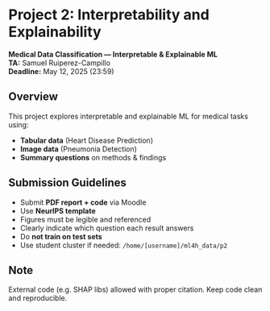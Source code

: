# Project 2: Interpretability and Explainability  
**Medical Data Classification — Interpretable & Explainable ML**  
**TA:** Samuel Ruiperez-Campillo  
**Deadline:** May 12, 2025 (23:59)

## Overview  
This project explores interpretable and explainable ML for medical tasks using:
- **Tabular data** (Heart Disease Prediction)
- **Image data** (Pneumonia Detection)
- **Summary questions** on methods & findings

## Submission Guidelines  
- Submit **PDF report + code** via Moodle  
- Use **NeurIPS template**  
- Figures must be legible and referenced  
- Clearly indicate which question each result answers  
- Do **not train on test sets**  
- Use student cluster if needed: `/home/[username]/ml4h_data/p2`

## Note  
External code (e.g. SHAP libs) allowed with proper citation. Keep code clean and reproducible.

